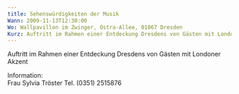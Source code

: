 ```yaml
---
title: Sehenswürdigkeiten der Musik
Wann: 2009-11-13T12:30:00
Wo: Wallpavillon im Zwinger, Ostra-Allee, 01067 Dresden
Kurz: Auftritt im Rahmen einer Entdeckung Dresdens von Gästen mit Londoner Akzent
---
```


Auftritt im Rahmen einer Entdeckung Dresdens von Gästen mit Londoner Akzent

Information:	
Frau Sylvia Tröster
Tel. (0351) 2515876